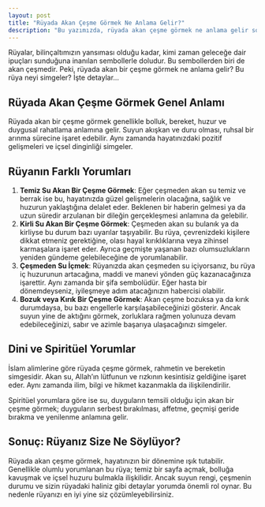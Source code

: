 ```yaml
---
layout: post
title: "Rüyada Akan Çeşme Görmek Ne Anlama Gelir?"
description: "Bu yazımızda, rüyada akan çeşme görmek ne anlama gelir sorusunun yanıtlarını detaylıca inceleyeceğiz."
---
```


Rüyalar, bilinçaltımızın yansıması olduğu kadar, kimi zaman geleceğe dair ipuçları sunduğuna inanılan sembollerle doludur. Bu sembollerden biri de akan çeşmedir. Peki, rüyada akan bir çeşme görmek ne anlama gelir? Bu rüya neyi simgeler? İşte detaylar...

## Rüyada Akan Çeşme Görmek Genel Anlamı

Rüyada akan bir çeşme görmek genellikle bolluk, bereket, huzur ve duygusal rahatlama anlamına gelir. Suyun akışkan ve duru olması, ruhsal bir arınma sürecine işaret edebilir. Aynı zamanda hayatınızdaki pozitif gelişmeleri ve içsel dinginliği simgeler.

## Rüyanın Farklı Yorumları

1. **Temiz Su Akan Bir Çeşme Görmek**: Eğer çeşmeden akan su temiz ve berrak ise bu, hayatınızda güzel gelişmelerin olacağına, sağlık ve huzurun yaklaştığına delalet eder. Beklenen bir haberin gelmesi ya da uzun süredir arzulanan bir dileğin gerçekleşmesi anlamına da gelebilir.
2. **Kirli Su Akan Bir Çeşme Görmek**: Çeşmeden akan su bulanık ya da kirliyse bu durum bazı uyarılar taşıyabilir. Bu rüya, çevrenizdeki kişilere dikkat etmeniz gerektiğine, olası hayal kırıklıklarına veya zihinsel karmaşalara işaret eder. Ayrıca geçmişte yaşanan bazı olumsuzlukların yeniden gündeme gelebileceğine de yorumlanabilir.
3. **Çeşmeden Su İçmek**: Rüyanızda akan çeşmeden su içiyorsanız, bu rüya iç huzurunun artacağına, maddi ve manevi yönden güç kazanacağınıza işarettir. Aynı zamanda bir şifa sembolüdür. Eğer hasta bir dönemdeyseniz, iyileşmeye adım atacağınızın habercisi olabilir.
4. **Bozuk veya Kırık Bir Çeşme Görmek**: Akan çeşme bozuksa ya da kırık durumdaysa, bu bazı engellerle karşılaşabileceğinizi gösterir. Ancak suyun yine de aktığını görmek, zorluklara rağmen yolunuza devam edebileceğinizi, sabır ve azimle başarıya ulaşacağınızı simgeler.

## Dini ve Spiritüel Yorumlar

İslam alimlerine göre rüyada çeşme görmek, rahmetin ve bereketin simgesidir. Akan su, Allah’ın lütfunun ve rızkının kesintisiz geldiğine işaret eder. Aynı zamanda ilim, bilgi ve hikmet kazanmakla da ilişkilendirilir.

Spiritüel yorumlara göre ise su, duyguların temsili olduğu için akan bir çeşme görmek; duyguların serbest bırakılması, affetme, geçmişi geride bırakma ve yenilenme anlamına gelir.

## Sonuç: Rüyanız Size Ne Söylüyor?

Rüyada akan çeşme görmek, hayatınızın bir dönemine ışık tutabilir. Genellikle olumlu yorumlanan bu rüya; temiz bir sayfa açmak, bolluğa kavuşmak ve içsel huzuru bulmakla ilişkilidir. Ancak suyun rengi, çeşmenin durumu ve sizin rüyadaki haliniz gibi detaylar yorumda önemli rol oynar. Bu nedenle rüyanızı en iyi yine siz çözümleyebilirsiniz.